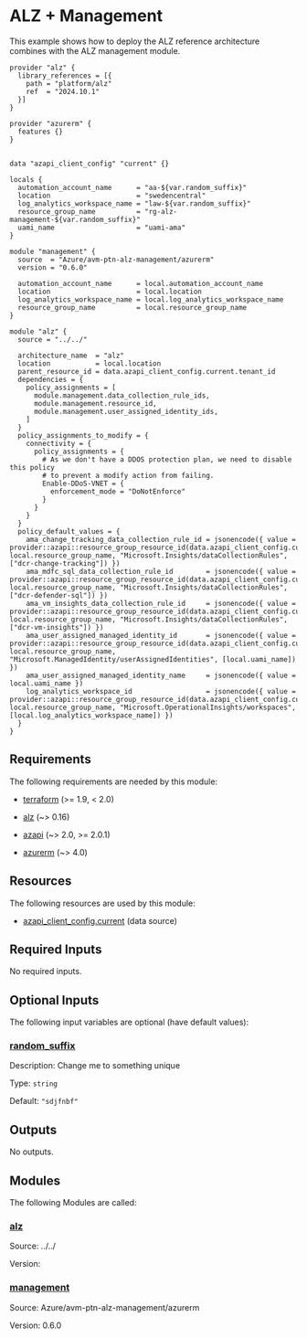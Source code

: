 <!-- BEGIN_TF_DOCS -->
<!-- Code generated by terraform-docs. DO NOT EDIT. -->
# ALZ + Management

This example shows how to deploy the ALZ reference architecture combines with the ALZ management module.

```hcl
provider "alz" {
  library_references = [{
    path = "platform/alz"
    ref  = "2024.10.1"
  }]
}

provider "azurerm" {
  features {}
}


data "azapi_client_config" "current" {}

locals {
  automation_account_name      = "aa-${var.random_suffix}"
  location                     = "swedencentral"
  log_analytics_workspace_name = "law-${var.random_suffix}"
  resource_group_name          = "rg-alz-management-${var.random_suffix}"
  uami_name                    = "uami-ama"
}

module "management" {
  source  = "Azure/avm-ptn-alz-management/azurerm"
  version = "0.6.0"

  automation_account_name      = local.automation_account_name
  location                     = local.location
  log_analytics_workspace_name = local.log_analytics_workspace_name
  resource_group_name          = local.resource_group_name
}

module "alz" {
  source = "../../"

  architecture_name  = "alz"
  location           = local.location
  parent_resource_id = data.azapi_client_config.current.tenant_id
  dependencies = {
    policy_assignments = [
      module.management.data_collection_rule_ids,
      module.management.resource_id,
      module.management.user_assigned_identity_ids,
    ]
  }
  policy_assignments_to_modify = {
    connectivity = {
      policy_assignments = {
        # As we don't have a DDOS protection plan, we need to disable this policy
        # to prevent a modify action from failing.
        Enable-DDoS-VNET = {
          enforcement_mode = "DoNotEnforce"
        }
      }
    }
  }
  policy_default_values = {
    ama_change_tracking_data_collection_rule_id = jsonencode({ value = provider::azapi::resource_group_resource_id(data.azapi_client_config.current.subscription_id, local.resource_group_name, "Microsoft.Insights/dataCollectionRules", ["dcr-change-tracking"]) })
    ama_mdfc_sql_data_collection_rule_id        = jsonencode({ value = provider::azapi::resource_group_resource_id(data.azapi_client_config.current.subscription_id, local.resource_group_name, "Microsoft.Insights/dataCollectionRules", ["dcr-defender-sql"]) })
    ama_vm_insights_data_collection_rule_id     = jsonencode({ value = provider::azapi::resource_group_resource_id(data.azapi_client_config.current.subscription_id, local.resource_group_name, "Microsoft.Insights/dataCollectionRules", ["dcr-vm-insights"]) })
    ama_user_assigned_managed_identity_id       = jsonencode({ value = provider::azapi::resource_group_resource_id(data.azapi_client_config.current.subscription_id, local.resource_group_name, "Microsoft.ManagedIdentity/userAssignedIdentities", [local.uami_name]) })
    ama_user_assigned_managed_identity_name     = jsonencode({ value = local.uami_name })
    log_analytics_workspace_id                  = jsonencode({ value = provider::azapi::resource_group_resource_id(data.azapi_client_config.current.subscription_id, local.resource_group_name, "Microsoft.OperationalInsights/workspaces", [local.log_analytics_workspace_name]) })
  }
}
```

<!-- markdownlint-disable MD033 -->
## Requirements

The following requirements are needed by this module:

- <a name="requirement_terraform"></a> [terraform](#requirement\_terraform) (>= 1.9, < 2.0)

- <a name="requirement_alz"></a> [alz](#requirement\_alz) (~> 0.16)

- <a name="requirement_azapi"></a> [azapi](#requirement\_azapi) (~> 2.0, >= 2.0.1)

- <a name="requirement_azurerm"></a> [azurerm](#requirement\_azurerm) (~> 4.0)

## Resources

The following resources are used by this module:

- [azapi_client_config.current](https://registry.terraform.io/providers/Azure/azapi/latest/docs/data-sources/client_config) (data source)

<!-- markdownlint-disable MD013 -->
## Required Inputs

No required inputs.

## Optional Inputs

The following input variables are optional (have default values):

### <a name="input_random_suffix"></a> [random\_suffix](#input\_random\_suffix)

Description: Change me to something unique

Type: `string`

Default: `"sdjfnbf"`

## Outputs

No outputs.

## Modules

The following Modules are called:

### <a name="module_alz"></a> [alz](#module\_alz)

Source: ../../

Version:

### <a name="module_management"></a> [management](#module\_management)

Source: Azure/avm-ptn-alz-management/azurerm

Version: 0.6.0

<!-- END_TF_DOCS -->